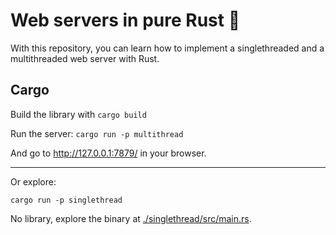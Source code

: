 # Web servers in pure Rust :crab:

With this repository, you can learn how to implement a singlethreaded and a multithreaded web server with Rust.

## Cargo
Build the library with ```cargo build```

Run the server:
```cargo run -p multithread```

And go to http://127.0.0.1:7879/ in your browser. 

---

Or explore:

```cargo run -p singlethread```

No library, explore the binary at [./singlethread/src/main.rs](./singlethread/src/main.rs).

